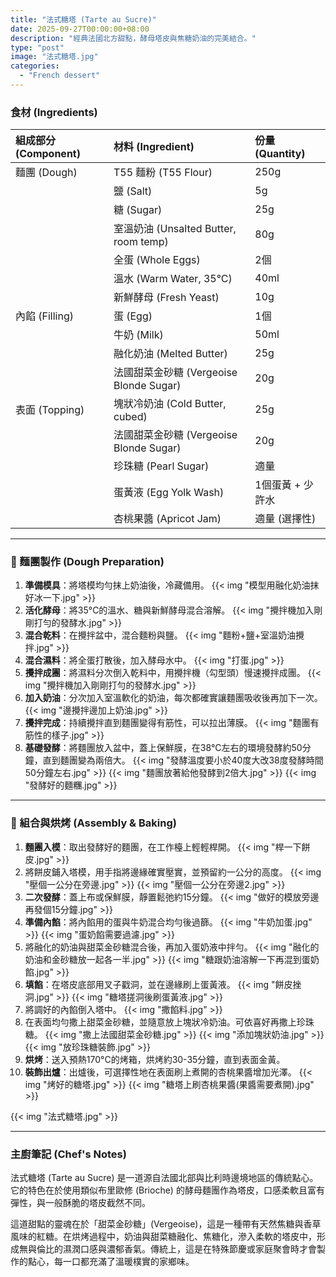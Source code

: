 ```yaml
---
title: "法式糖塔 (Tarte au Sucre)"
date: 2025-09-27T00:00:00+08:00
description: "經典法國北方甜點，酵母塔皮與焦糖奶油的完美結合。"
type: "post"
image: "法式糖塔.jpg"
categories:
  - "French dessert"
---
```


### 食材 (Ingredients)

| 組成部分 (Component) | 材料 (Ingredient) | 份量 (Quantity) |
| :--- | :--- | :--- |
| 麵團 (Dough) | T55 麵粉 (T55 Flour) | 250g |
| | 鹽 (Salt) | 5g |
| | 糖 (Sugar) | 25g |
| | 室溫奶油 (Unsalted Butter, room temp) | 80g |
| | 全蛋 (Whole Eggs) | 2個 |
| | 溫水 (Warm Water, 35°C) | 40ml |
| | 新鮮酵母 (Fresh Yeast) | 10g |
| 內餡 (Filling) | 蛋 (Egg) | 1個 |
| | 牛奶 (Milk) | 50ml |
| | 融化奶油 (Melted Butter) | 25g |
| | 法國甜菜金砂糖 (Vergeoise Blonde Sugar) | 20g |
| 表面 (Topping) | 塊狀冷奶油 (Cold Butter, cubed) | 25g |
| | 法國甜菜金砂糖 (Vergeoise Blonde Sugar) | 20g |
| | 珍珠糖 (Pearl Sugar) | 適量 |
| | 蛋黃液 (Egg Yolk Wash) | 1個蛋黃 + 少許水 |
| | 杏桃果醬 (Apricot Jam) | 適量 (選擇性) |

---

### 🍩 麵團製作 (Dough Preparation)

1.  **準備模具**：將塔模均勻抹上奶油後，冷藏備用。
    {{< img "模型用融化奶油抹好冰一下.jpg" >}}
2.  **活化酵母**：將35°C的溫水、糖與新鮮酵母混合溶解。
    {{< img "攪拌機加入剛剛打勻的發酵水.jpg" >}}
3.  **混合乾料**：在攪拌盆中，混合麵粉與鹽。
    {{< img "麵粉+鹽+室溫奶油攪拌.jpg" >}}
4.  **混合濕料**：將全蛋打散後，加入酵母水中。
    {{< img "打蛋.jpg" >}}
5.  **攪拌成團**：將濕料分次倒入乾料中，用攪拌機（勾型頭）慢速攪拌成團。
    {{< img "攪拌機加入剛剛打勻的發酵水.jpg" >}}
6.  **加入奶油**：分次加入室溫軟化的奶油，每次都確實讓麵團吸收後再加下一次。
    {{< img "邊攪拌邊加上奶油.jpg" >}}
7.  **攪拌完成**：持續攪拌直到麵團變得有筋性，可以拉出薄膜。
    {{< img "麵團有筋性的樣子.jpg" >}}
8.  **基礎發酵**：將麵團放入盆中，蓋上保鮮膜，在38°C左右的環境發酵約50分鐘，直到麵團變為兩倍大。
    {{< img "發酵溫度要小於40度大改38度發酵時間50分鐘左右.jpg" >}}
    {{< img "麵團放著給他發酵到2倍大.jpg" >}}
    {{< img "發酵好的麵糰.jpg" >}}

---

### 🥧 組合與烘烤 (Assembly & Baking)

1.  **麵團入模**：取出發酵好的麵團，在工作檯上輕輕桿開。
    {{< img "桿一下餅皮.jpg" >}}
2.  將餅皮鋪入塔模，用手指將邊緣確實壓實，並預留約一公分的高度。
    {{< img "壓個一公分在旁邊.jpg" >}}
    {{< img "壓個一公分在旁邊2.jpg" >}}
3.  **二次發酵**：蓋上布或保鮮膜，靜置鬆弛約15分鐘。
    {{< img "做好的模放旁邊再發個15分鐘.jpg" >}}
4.  **準備內餡**：將內餡用的蛋與牛奶混合均勻後過篩。
    {{< img "牛奶加蛋.jpg" >}}
    {{< img "蛋奶餡需要過濾.jpg" >}}
5.  將融化的奶油與甜菜金砂糖混合後，再加入蛋奶液中拌勻。
    {{< img "融化的奶油和金砂糖放一起各一半.jpg" >}}
    {{< img "糖跟奶油溶解一下再混到蛋奶餡.jpg" >}}
6.  **填餡**：在塔皮底部用叉子戳洞，並在邊緣刷上蛋黃液。
    {{< img "餅皮挫洞.jpg" >}}
    {{< img "糖塔搓洞後刷蛋黃液.jpg" >}}
7.  將調好的內餡倒入塔中。
    {{< img "撒餡料.jpg" >}}
8.  在表面均勻撒上甜菜金砂糖，並隨意放上塊狀冷奶油。可依喜好再撒上珍珠糖。
    {{< img "撒上法國甜菜金砂糖.jpg" >}}
    {{< img "添加塊狀奶油.jpg" >}}
    {{< img "放珍珠糖裝飾.jpg" >}}
9.  **烘烤**：送入預熱170°C的烤箱，烘烤約30-35分鐘，直到表面金黃。
10. **裝飾出爐**：出爐後，可選擇性地在表面刷上煮開的杏桃果醬增加光澤。
    {{< img "烤好的糖塔.jpg" >}}
    {{< img "糖塔上刷杏桃果醬(果醬需要煮開).jpg" >}}

{{< img "法式糖塔.jpg" >}}

---

### 主廚筆記 (Chef's Notes)

法式糖塔 (Tarte au Sucre) 是一道源自法國北部與比利時邊境地區的傳統點心。它的特色在於使用類似布里歐修 (Brioche) 的酵母麵團作為塔皮，口感柔軟且富有彈性，與一般酥脆的塔皮截然不同。

這道甜點的靈魂在於「甜菜金砂糖」(Vergeoise)，這是一種帶有天然焦糖與香草風味的紅糖。在烘烤過程中，奶油與甜菜糖融化、焦糖化，滲入柔軟的塔皮中，形成無與倫比的濕潤口感與濃郁香氣。傳統上，這是在特殊節慶或家庭聚會時才會製作的點心，每一口都充滿了溫暖樸實的家鄉味。
